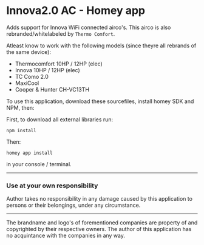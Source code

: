 # Innova2.0 AC - Homey app

Adds support for Innova WiFi connected airco's. 
This airco is also rebranded/whitelabeled by `Thermo Comfort`. 

Atleast know to work with the following models (since theyre all rebrands of the same device):
- Thermocomfort 10HP / 12HP (elec)
- Innova 10HP / 12HP (elec) 
- TC Como 2.0
- MaxiCool 
- Cooper & Hunter CH-VC13TH

To use this application, download these sourcefiles, install homey SDK and NPM, then:

First, to download all external libraries run: 

`npm install`

Then:

`homey app install` 

in your console / terminal.

---
### Use at your own responsibility
Author takes no responsibility in any damage caused by this application to persons or their belongings, under any circumstance.



---
The brandname and logo's of forementioned companies are property of and copyrighted by their respective owners.
The author of this application has no acquintance with the companies in any way. 
